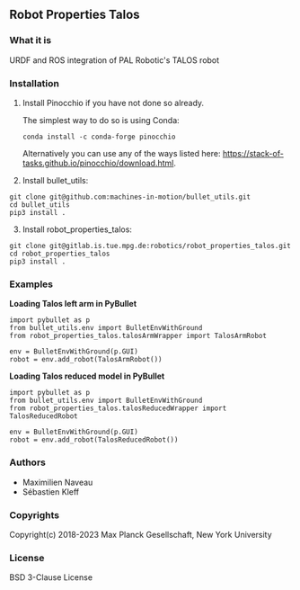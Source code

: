 Robot Properties Talos
---------------------

### What it is

URDF and ROS integration of PAL Robotic's TALOS robot 

### Installation

1. Install Pinocchio if you have not done so already.

   The simplest way to do so is using Conda:

   ```
   conda install -c conda-forge pinocchio
   ```

   Alternatively you can use any of the ways listed here: https://stack-of-tasks.github.io/pinocchio/download.html.

2. Install bullet_utils:

  ```
  git clone git@github.com:machines-in-motion/bullet_utils.git
  cd bullet_utils
  pip3 install .
  ```

3. Install robot_properties_talos:

  ```
  git clone git@gitlab.is.tue.mpg.de:robotics/robot_properties_talos.git
  cd robot_properties_talos
  pip3 install .
  ```

### Examples

**Loading Talos left arm in PyBullet**

```
import pybullet as p
from bullet_utils.env import BulletEnvWithGround
from robot_properties_talos.talosArmWrapper import TalosArmRobot

env = BulletEnvWithGround(p.GUI)
robot = env.add_robot(TalosArmRobot())
```

**Loading Talos reduced model in PyBullet**

```
import pybullet as p
from bullet_utils.env import BulletEnvWithGround
from robot_properties_talos.talosReducedWrapper import TalosReducedRobot

env = BulletEnvWithGround(p.GUI)
robot = env.add_robot(TalosReducedRobot())
```



### Authors

- Maximilien Naveau
- Sébastien Kleff

### Copyrights

Copyright(c) 2018-2023 Max Planck Gesellschaft, New York University

### License

BSD 3-Clause License

